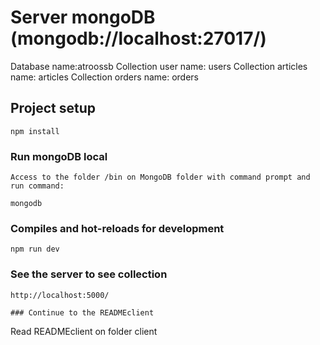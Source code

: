 # Server mongoDB (mongodb://localhost:27017/)
Database name:atroossb
Collection user name: users
Collection articles name: articles
Collection orders name: orders

## Project setup
```
npm install
```

### Run mongoDB local
```
Access to the folder /bin on MongoDB folder with command prompt and run command:

mongodb
```

### Compiles and hot-reloads for development
```
npm run dev
```

### See the server to see collection
```
http://localhost:5000/

### Continue to the READMEclient
```
Read READMEclient on folder client
